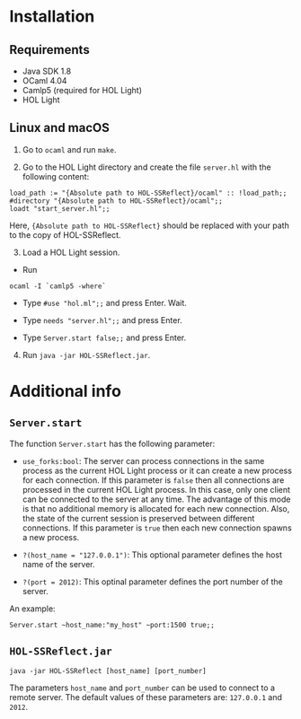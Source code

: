 # Installation

## Requirements

 - Java SDK 1.8
 - OCaml 4.04
 - Camlp5 (required for HOL Light)
 - HOL Light

## Linux and macOS

1) Go to `ocaml` and run `make`.

2) Go to the HOL Light directory and create the file `server.hl` with the following content:
```
load_path := "{Absolute path to HOL-SSReflect}/ocaml" :: !load_path;;
#directory "{Absolute path to HOL-SSReflect}/ocaml";;
loadt "start_server.hl";;
```
Here, `{Absolute path to HOL-SSReflect}` should be replaced with your path to the
copy of HOL-SSReflect.

3) Load a HOL Light session.

 - Run
 ```
 ocaml -I `camlp5 -where`
 ```

- Type `#use "hol.ml";;` and press Enter. Wait.

- Type `needs "server.hl";;` and press Enter.

- Type `Server.start false;;` and press Enter.
 
4) Run `java -jar HOL-SSReflect.jar`.

# Additional info

## `Server.start`

The function `Server.start` has the following parameter:
 
- `use_forks:bool`: The server can process connections in the same process 
as the current HOL Light process or it can create a new process for each connection.
If this parameter is `false` then all connections are processed in the current HOL Light
process. In this case, only one client can be connected to the server at any time. The advantage
of this mode is that no additional memory is allocated for each new connection. Also,
the state of the current session is preserved between different connections.
If this parameter is `true` then each new connection spawns a new process.

- `?(host_name = "127.0.0.1")`: This optional parameter defines the host name of the server.

- `?(port = 2012)`: This optinal parameter defines the port number of the server.

An example:
```
Server.start ~host_name:"my_host" ~port:1500 true;;
```

## `HOL-SSReflect.jar`

```
java -jar HOL-SSReflect [host_name] [port_number]
```

The parameters `host_name` and `port_number` can be used to connect to a remote server. 
The default values of these parameters are: `127.0.0.1` and `2012`.